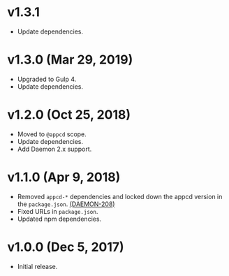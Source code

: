 # v1.3.1

 * Update dependencies.

# v1.3.0 (Mar 29, 2019)

 * Upgraded to Gulp 4.
 * Update dependencies.

# v1.2.0 (Oct 25, 2018)

 * Moved to `@appcd` scope.
 * Update dependencies.
 * Add Daemon 2.x support.

# v1.1.0 (Apr 9, 2018)

 * Removed `appcd-*` dependencies and locked down the appcd version in the `package.json`.
   [(DAEMON-208)](https://jira.appcelerator.org/browse/DAEMON-208)
 * Fixed URLs in `package.json`.
 * Updated npm dependencies.

# v1.0.0 (Dec 5, 2017)

 * Initial release.
